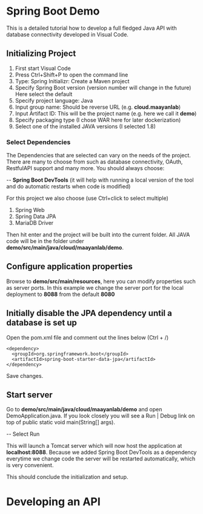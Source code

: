 # Spring Boot Demo


This is a detailed tutorial how to develop a full fledged Java API with database connectivity developed in Visual Code.

## Initializing Project

1. First start Visual Code
2. Press Ctrl+Shift+P to open the command line
3. Type: Spring Initializr: Create a Maven project
4. Specify Spring Boot version (version number will change in the future) Here select the default
5. Specify project language: Java
6. Input group name: Should be reverse URL (e.g. **cloud.maayanlab**)
7. Input Artifact ID: This will be the project name (e.g. here we call it **demo**)
8. Specify packaging type (I chose WAR here for later dockerization)
9. Select one of the installed JAVA versions (I selected 1.8)

### Select Dependencies

The Dependencies that are selected can vary on the needs of the project. There are many to choose from such as database connectivity, OAuth, RestfulAPI support and many more. You should always choose:

-- **Spring Boot DevTools** (it will help with running a local version of the tool and do automatic restarts when code is modified)

For this project we also choose (use Ctrl+click to select multiple)

1. Spring Web
2. Spring Data JPA
3. MariaDB Driver

Then hit enter and the project will be built into the current folder. All JAVA code will be in the folder under **demo/src/main/java/cloud/maayanlab/demo**.

## Configure application properties

Browse to **demo/src/main/resources**, here you can modify properties such as server ports. In this example we change the server port for the local deployment to **8088** from the default **8080**

## Initially disable the JPA dependency until a database is set up

Open the pom.xml file and comment out the lines below (Ctrl + /)

``` 
<dependency>
  <groupId>org.springframework.boot</groupId>
  <artifactId>spring-boot-starter-data-jpa</artifactId>
</dependency>
```

Save changes. 

## Start server

Go to **demo/src/main/java/cloud/maayanlab/demo** and open DemoApplication.java. If you look closely you will see a Run | Debug link on top of public static void main(String[] args). 

-- Select Run

This will launch a Tomcat server which will now host the application at **localhost:8088**. Because we added Spring Boot DevTools as a dependency everytime we change code the server will be restarted automatically, which is very convenient.

This should conclude the initialization and setup.

# Developing an API

